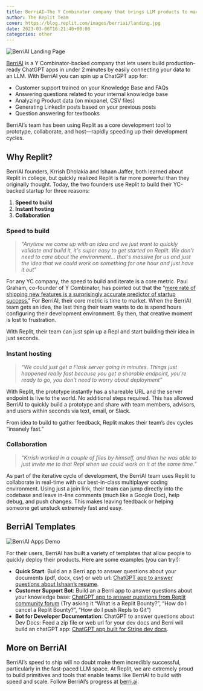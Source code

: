 ```yaml
---
title: BerriAI—The Y Combinator company that brings LLM products to market quickly with Replit
author: The Replit Team
cover: https://blog.replit.com/images/berriai/landing.jpg
date: 2023-03-06T16:21:40+00:00	
categories: other
---
```


![BerriAI Landing Page](https://blog.replit.com/images/berriai/landing.jpg)


[BerriAI](http://berri.ai) is a Y Combinator-backed company that lets users build production-ready ChatGPT apps in under 2 minutes by easily connecting your data to an LLM. With BerriAI you can spin up a ChatGPT app for:
- Customer support trained on your Knowledge Base and FAQs
- Answering questions related to your internal knowledge base
- Analyzing Product data (on mixpanel, CSV files)
- Generating LinkedIn posts based on your previous posts
- Question answering for textbooks

BerriAI’s team has been using Replit as a core development tool to prototype, collaborate, and host—rapidly speeding up their development cycles.

## Why Replit?

BerriAI founders, Krrish Dholakia and Ishaan Jaffer, both learned about Replit in college, but quickly realized Replit is far more powerful than they originally thought. Today, the two founders use Replit to build their YC-backed startup for three reasons:

1. **Speed to build**
2. **Instant hosting**
3. **Collaboration**

### Speed to build

> _“Anytime we come up with an idea and we just want to quickly validate and build it, it's super easy to get started on Replit. We don't need to care about the environment…  that's massive for us and just the idea that we could work on something for one hour and just have it out”_

For any YC company, the speed to build and iterate is a core metric. Paul Graham, co-founder of Y Combinator, has pointed out that the “[mere rate of shipping new features is a surprisingly accurate predictor of startup success.](https://twitter.com/paulg/status/1250061898671947777?s=20)” For BerriAI, their core metric is time to market. When the BerriAI team gets an idea, the last thing their team wants to do is spend hours configuring their development environment. By then, that creative moment is lost to frustration.

With Replit, their team can just spin up a Repl and start building their idea in just seconds.

### Instant hosting

> _“We could just get a Flask server going in minutes. Things just happened really fast because you get a sharable endpoint, you're ready to go, you don't need to worry about deployment”_

With Replit, the prototype instantly has a shareable URL and the server endpoint is live to the world. No additional steps required. This has allowed BerriAI to quickly build a prototype and share with team members, advisors, and users within seconds via text, email, or Slack.

From idea to build to gather feedback, Replit makes their team’s dev cycles “insanely fast.”

### Collaboration

> _“Krrish worked in a couple of files by himself, and then he was able to just invite me to that Repl when we could work on it at the same time.”_

As part of the iterative cycle of development, the BerriAI team uses Replit to collaborate in real-time with our best-in-class multiplayer coding environment. Using just a join link, their team can jump directly into the codebase and leave in-line comments (much like a Google Doc), help debug, and push changes. This makes leaving feedback or helping someone get unstuck extremely fast and easy.

## BerriAI Templates

![BerriAI Apps Demo](https://blog.replit.com/images/berriai/apps.jpg)

For their users, BerriAI has built a variety of templates that allow people to quickly deploy their products. Here are some examples (you can try!):
- **Quick Start**: Build an a Berri app to answer questions about your documents (pdf, docx, csv) or web url: [ChatGPT app to answer questions about Ishaan’s resume](https://chat.berri.ai/aHR0cHM6Ly9zaGFyZWRpbmZyYXN0b3JlcXVlcnktcXFzMy56ZWV0LWJlcnJpLnplZXQuYXBwL2JlcnJpX3F1ZXJ5P3Byb2pfcGF0aD1pbmRleGVzL2lzaGFhbkBiZXJyaS5haS85YmRhMjU0Ni1mN2Y0LTQyNmQtYTY2Zi0wNzk5NjE1MzQ3ODY=).
- **Customer Support Bot**: Build an a Berri app to answer questions about your knowledge base: [ChatGPT app to answer questions from Replit community forum](https://chat.berri.ai/aHR0cHM6Ly9zaGFyZWRpbmZyYXN0b3JlcXVlcnktcXFzMy56ZWV0LWJlcnJpLnplZXQuYXBwL2JlcnJpX3F1ZXJ5P3Byb2pfcGF0aD1pbmRleGVzL2lzaGFhbkBiZXJyaS5haS82NDhiNGQ3ZS1kY2M2LTRhNmMtOGQ4Ni1kOWM2OTI5Yjg3MjkmYWdlbnRfdHlwZT1zaW1wbGVfYWdlbnQ=) (Try asking it “What is a Replit Bounty?”, “How do I cancel a Replit Bounty?”, “How do I push Repls to Git”)
- **Bot for Developer Documentation**: ChatGPT to answer questions about Dev Docs: Feed a zip file or web url for your dev docs and Berri will build an chatGPT app: [ChatGPT app built for Stripe dev docs](https://chat.berri.ai/aHR0cHM6Ly9hZ2VudC1yZXBvLTExN2Y0ZmM2LTkyZmMtNDdmNS05NDMyLWJlMDEzOTA2MzRhMy03NzM2MC00OXloLnplZXQtdGVhbS1pc2hhYW4tamFmZi56ZWV0LmFwcC8=).

## More on BerriAI

BerriAI’s speed to ship will no doubt make them incredibly successful, particularly in the fast-paced LLM space. At Replit, we are extremely proud to build primitives and tools that enable teams like BerriAI to build with speed and scale. Follow BerriAI’s progress at [berri.ai](https://berri.ai/).
